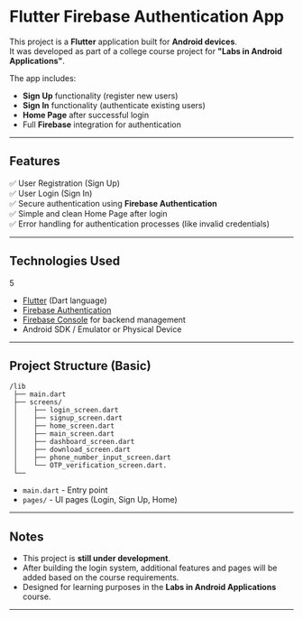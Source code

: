 # Flutter Firebase Authentication App

This project is a **Flutter** application built for **Android devices**.  
It was developed as part of a college course project for **"Labs in Android Applications"**.

The app includes:
- **Sign Up** functionality (register new users)
- **Sign In** functionality (authenticate existing users)
- **Home Page** after successful login
- Full **Firebase** integration for authentication

---

## Features

✅ User Registration (Sign Up)  
✅ User Login (Sign In)  
✅ Secure authentication using **Firebase Authentication**  
✅ Simple and clean Home Page after login  
✅ Error handling for authentication processes (like invalid credentials)

---

## Technologies Used
5
- [Flutter](https://flutter.dev/) (Dart language)
- [Firebase Authentication](https://firebase.google.com/products/auth)
- [Firebase Console](https://console.firebase.google.com/) for backend management
- Android SDK / Emulator or Physical Device

---

## Project Structure (Basic)

```
/lib
 ├── main.dart
 ├── screens/
 │    ├── login_screen.dart
 │    ├── signup_screen.dart
 │    ├── home_screen.dart
 │    ├── main_screen.dart
 │    ├── dashboard_screen.dart
 │    ├── download_screen.dart
 │    ├── phone_number_input_screen.dart
 │    └── OTP_verification_screen.dart.
 └──
```

- `main.dart` - Entry point
- `pages/` - UI pages (Login, Sign Up, Home)

---

## Notes

- This project is **still under development**.
- After building the login system, additional features and pages will be added based on the course requirements.
- Designed for learning purposes in the **Labs in Android Applications** course.

---